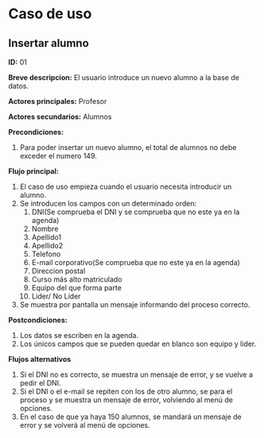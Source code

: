 # Caso de uso

## Insertar alumno

**ID:** 01

**Breve descripcion:** El usuario introduce un nuevo alumno a la base de datos.

**Actores principales:** Profesor

**Actores secundarios:** Alumnos

**Precondiciones:**
1. Para poder insertar un nuevo alumno, el total de alumnos no debe exceder el numero 149.

**Flujo principal:**
1. El caso de uso empieza cuando el usuario necesita introducir un alumno.
2. Se introducen los campos con un determinado orden:
    1. DNI(Se comprueba el DNI y se comprueba que no este ya en la agenda)
    2. Nombre
    3. Apellido1
    4. Apellido2
    5. Telefono
    6. E-mail corporativo(Se comprueba que no este ya en la agenda)
    7. Direccion postal
    8. Curso más alto matriculado
    9. Equipo del que forma parte
    10. Lider/ No Líder
3. Se muestra por pantalla un mensaje informando del proceso correcto.    

**Postcondiciones:**
1. Los datos se escriben en la agenda.
2. Los únicos campos que se pueden quedar en blanco son equipo y lider.

**Flujos alternativos**
1. Si el DNI no es correcto, se muestra un mensaje de error, y se vuelve a pedir el DNI.
2. Si el DNI o el e-mail se repiten con los de otro alumno, se para el proceso y se muestra un mensaje de error, volviendo al menú de opciones.
3. En el caso de que ya haya 150 alumnos, se mandará un mensaje de error y se volverá al menú de opciones.
